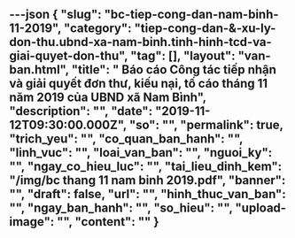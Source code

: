 ---json
{
    "slug": "bc-tiep-cong-dan-nam-binh-11-2019",
    "category": "tiep-cong-dan-&-xu-ly-don-thu.ubnd-xa-nam-binh.tinh-hinh-tcd-va-giai-quyet-don-thu",
    "tag": [],
    "layout": "van-ban.html",
    "title": " Báo cáo Công tác tiếp nhận và giải quyết đơn thư, kiếu nại, tố cáo tháng 11 năm 2019 của UBND xã Nam Bình",
    "description": "",
    "date": "2019-11-12T09:30:00.000Z",
    "so": "",
    "permalink": true,
    "trich_yeu": "",
    "co_quan_ban_hanh": "",
    "linh_vuc": "",
    "loai_van_ban": "",
    "nguoi_ky": "",
    "ngay_co_hieu_luc": "",
    "tai_lieu_dinh_kem": "/img/bc thang 11 nam binh 2019.pdf",
    "banner": "",
    "draft": false,
    "url": "",
    "hinh_thuc_van_ban": "",
    "ngay_ban_hanh": "",
    "so_hieu": "",
    "upload-image": "",
    "__content__": ""
}
---
